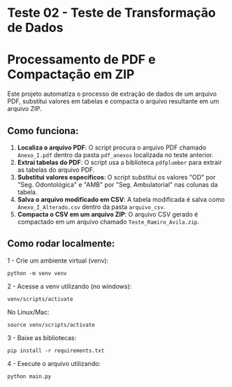 # Teste 02 - Teste de Transformação de Dados

# Processamento de PDF e Compactação em ZIP

Este projeto automatiza o processo de extração de dados de um arquivo PDF, substitui valores em tabelas e compacta o arquivo resultante em um arquivo ZIP.

## Como funciona:

1. **Localiza o arquivo PDF**: O script procura o arquivo PDF chamado `Anexo_I.pdf` dentro da pasta `pdf_anexos` localizada no teste anterior.
2. **Extrai tabelas do PDF**: O script usa a biblioteca `pdfplumber` para extrair as tabelas do arquivo PDF.
3. **Substitui valores específicos**: O script substitui os valores "OD" por "Seg. Odontológica" e "AMB" por "Seg. Ambulatorial" nas colunas da tabela.
4. **Salva o arquivo modificado em CSV**: A tabela modificada é salva como `Anexo_I_Alterado.csv` dentro da pasta `arquivo_csv`.
5. **Compacta o CSV em um arquivo ZIP**: O arquivo CSV gerado é compactado em um arquivo chamado `Teste_Ramiro_Avila.zip`.

## Como rodar localmente:
1 - Crie um ambiente virtual (venv): 

 `python -m venv venv` 

2 - Acesse a venv utilizando (no windows):

`venv/scripts/activate`

No Linux/Mac:

`source venv/scripts/activate`

3 - Baixe as bibliotecas:

`pip install -r requirements.txt`

4 - Execute o arquivo utilizando:

`python main.py`